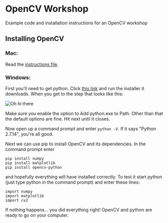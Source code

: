 # OpenCV Workshop
Example code and installation instructions for an OpenCV workshop

## Installing OpenCV

### Mac:

Read the [instructions file](https://github.com/ut-ras/opencv_workshop/blob/master/macos_installation_instructions).

### Windows:

First you'll need to get python. Click [this link](https://www.python.org/ftp/python/2.7.14/python-2.7.14.msi) and run the installer it downloads. When you get to the step that looks like this:

![Oh hi there](https://i.imgur.com/TdE9t9M.png)

Make sure you enable the option to Add python.exe to Path. Other than that the default options are fine. Hit next until it closes.

Now open up a command prompt and enter `python -V`. If it says "Python 2.7.14", you're all good.

Next we can use pip to install OpenCV and its dependencies. In the command prompt enter
```
pip install numpy
pip install matplotlib
pip install opencv-python
```
and hopefully everything will have installed correctly. To test it start python (just type python in the command prompt) and enter these lines:
```
import numpy
import matplotlib
import cv2
```
If nothing happens... you did everything right! OpenCV and python are ready to go on your computer.
